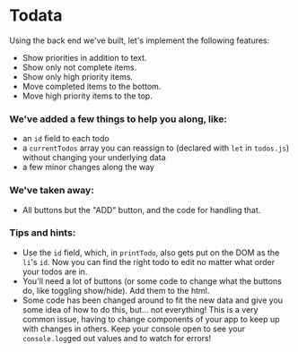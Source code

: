 # Todata

Using the back end we've built, let's implement the following features:

* Show priorities in addition to text.
* Show only not complete items.
* Show only high priority items.
* Move completed items to the bottom.
* Move high priority items to the top.


### We've added a few things to help you along, like:

* an `id` field to each todo
* a `currentTodos` array you can reassign to (declared with `let` in `todos.js`) without changing your underlying data
* a few minor changes along the way


### We've taken away:

* All buttons but the "ADD" button, and the code for handling that.


### Tips and hints:

* Use the `id` field, which, in `printTodo`, also gets put on the DOM as the `li`'s `id`. Now you can find the right todo to edit no matter what order your todos are in.
* You'll need a lot of buttons (or some code to change what the buttons do, like toggling show/hide). Add them to the html.
* Some code has been changed around to fit the new data and give you some idea of how to do this, but... not everything! This is a very common issue, having to change components of your app to keep up with changes in others. Keep your console open to see your `console.log`ged out values and to watch for errors!